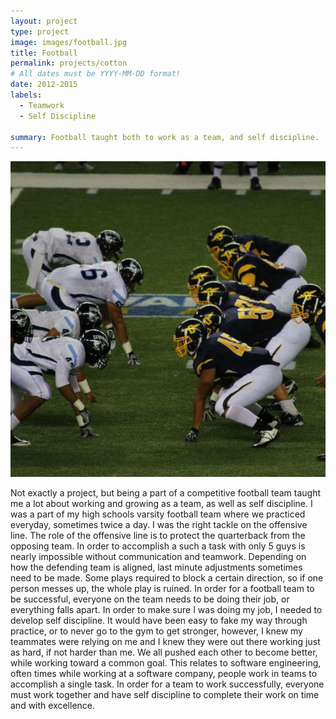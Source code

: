 ```yaml
---
layout: project
type: project
image: images/football.jpg
title: Football
permalink: projects/cotton
# All dates must be YYYY-MM-DD format!
date: 2012-2015
labels:
  - Teamwork
  - Self Discipline
  
summary: Football taught both to work as a team, and self discipline.
---
```


<img class="ui image" src="../images/football.jpg">

Not exactly a project, but being a part of a competitive football team taught me a lot about working and growing as a team, as well as self discipline. I was a part of my high schools varsity football team where we practiced everyday, sometimes twice a day. I was the right tackle on the offensive line. The role of the offensive line is to protect the quarterback from the opposing team. In order to accomplish a such a task with only 5 guys is nearly impossible without communication and teamwork. Depending on how the defending team is aligned, last minute adjustments sometimes need to be made. Some plays required to block a certain direction, so if one person messes up, the whole play is ruined. In order for a football team to be successful, everyone on the team needs to be doing their job, or everything falls apart. In order to make sure I was doing my job, I needed to develop self discipline. It would have been easy to fake my way through practice, or to never go to the gym to get stronger, however, I knew my teammates were relying on me and I knew they were out there working just as hard, if not harder than me. We all pushed each other to become better, while working toward a common goal. This relates to software engineering, often times while working at a software company, people work in teams to accomplish a single task. In order for a team to work successfully, everyone must work together and have self discipline to complete their work on time and with excellence. 
